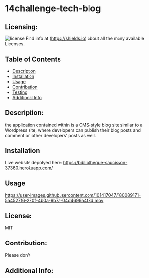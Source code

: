 # 14challenge-tech-blog
  ## Licensing:
  ![license](https://img.shields.io/badge/license-MIT-blue)
  Find info at (https://shields.io) about all the many available Licenses.
  ## Table of Contents 
  - [Description](#description)
  - [Installation](#installation)
  - [Usage](#usage)
  - [Contribution](#contribution)
  - [Testing](#testing)
  - [Additional Info](#additional-info)
  ## Description:
  the application contained within is a CMS-style blog site similar to a Wordpress site, where developers can publish their blog posts and comment on other developers’ posts as well. 
  ## Installation
  Live website depolyed here: https://bibliotheque-saucisson-37360.herokuapp.com/
  ## Usage


https://user-images.githubusercontent.com/101417047/180089171-5a4527f6-220f-4b0a-9b7a-04d4699a4f8d.mov


  ## License:
  MIT
  ## Contribution:
 Please don't
  ## Additional Info:
 
